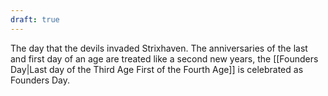```yaml
---
draft: true
---
```

The day that the devils invaded Strixhaven. The anniversaries of the last and first day of an age are treated like a second new years, the [[Founders Day|Last day of the Third Age First of the Fourth Age]] is celebrated as Founders Day.